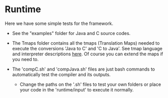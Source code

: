 # Runtime

Here we have some simple tests for the framework. 

* See the "examples" folder for Java and C source codes.

* The Tmaps folder contains all the tmaps (Translation Maps) needed to execute the conversions 'Java to C' and 'C to Java'. See tmap language and interpreter descriptions [here](https://github.com/RafaelSantosBraz/AS2SCompiler/tree/master/TranslationMapInterpreter). Of course you can extend the maps if you need to.

* The 'compC.sh' and 'compJava.sh' files are just bash commands to automatically test the compiler and its outputs.

    * Change the paths on the '.sh' files to test your own folders or place your code in the 'runtime/input' to execute it normally.
